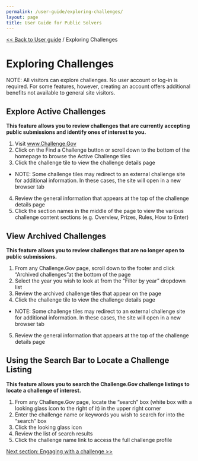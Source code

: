 ```yaml
---
permalink: /user-guide/exploring-challenges/
layout: page
title: User Guide for Public Solvers
---
```

<a href="{{ site.baseurl }}/user-guide/"> << Back to User guide</a> / Exploring Challenges

# Exploring Challenges

NOTE: All visitors can explore challenges. No user account or log-in is required. For some features, however, creating an account offers additional benefits not available to general site visitors.

## Explore Active Challenges

**This feature allows you to review challenges that are currently accepting public submissions and identify ones of interest to you.**

1. Visit www.Challenge.Gov
2. Click on the Find a Challenge button or scroll down to the bottom of the homepage to browse the Active Challenge tiles
3. Click the challenge tile to view the challenge details page
- NOTE:  Some challenge tiles may redirect to an external challenge site for additional information.  In these cases, the site will open in a new browser tab
4. Review the general information that appears at the top of the challenge details page
5. Click the section names in the middle of the page to view the various challenge content sections (e.g. Overview, Prizes, Rules, How to Enter)

## View Archived Challenges<a name="view-archived-challenges">

**This feature allows you to review challenges that are no longer open to public submissions.**

1. From any Challenge.Gov page, scroll down to the footer and click “Archived challenges”at the bottom of the page
2. Select the year you wish to look at from the “Filter by year” dropdown list
3. Review the archived challenge tiles that appear on the page
4. Click the challenge tile to view the challenge details page
- NOTE:  Some challenge tiles may redirect to an external challenge site for additional information.  In these cases, the site will open in a new browser tab
5. Review the general information that appears at the top of the challenge details page


## Using the Search Bar to Locate a Challenge Listing<a name="using-search-bar">

**This feature allows you to search the Challenge.Gov challenge listings to locate a challenge of interest.**

1. From any Challenge.Gov page, locate the “search” box (white box with a looking glass icon to the right of it) in the upper right corner
2. Enter the challenge name or keywords you wish to search for into the “search” box
3. Click the looking glass icon
4. Review the list of search results
5. Click the challenge name link to access the full challenge profile
  
  <a href="{{ site.baseurl }}/user-guide/engaging-with-a-challenge/"> Next section: Engaging with a challenge >></a>
